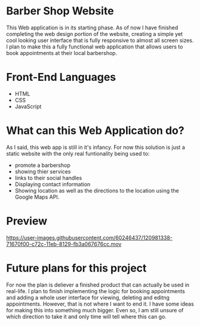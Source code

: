 



# Barber Shop Website
This Web application is in its starting phase. As of now I have finished completing the web design portion of the website, creating a simple yet cool looking user interface that is fully responsive to almost all screen sizes. I plan to make this a fully functional web application that allows users to book appointments at their local barbershop.

# Front-End Languages
- HTML
- CSS
- JavaScript

# What can this Web Application do?
As I said, this web app is still in it's infancy. For now this solution is just a static website with the only real funtionality being used to:
- promote a barbershop 
- showing thier services
- links to their social handles 
- Displaying contact information 
- Showing location as well as the directions to the location using the Google Maps API.

# Preview
https://user-images.githubusercontent.com/60246437/120981338-71670f00-c72c-11eb-8129-fb3a067676cc.mov

# Future plans for this project
For now the plan is deliever a finished product that can actually be used in real-life. I plan to finish implementing the logic for booking appointments and adding a whole user interface for viewing, deleting and editng appointments. However, that is not where I want to end it. I have some ideas for making this into something much bigger. Even so, I am still unsure of which direction to take it and only time will tell where this can go.

